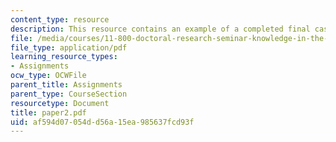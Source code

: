 ```yaml
---
content_type: resource
description: This resource contains an example of a completed final case paper.
file: /media/courses/11-800-doctoral-research-seminar-knowledge-in-the-public-arena-spring-2007/af594d07054dd56a15ea985637fcd93f_paper2.pdf
file_type: application/pdf
learning_resource_types:
- Assignments
ocw_type: OCWFile
parent_title: Assignments
parent_type: CourseSection
resourcetype: Document
title: paper2.pdf
uid: af594d07-054d-d56a-15ea-985637fcd93f
---
```

